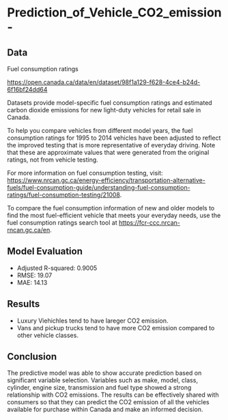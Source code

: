 # Prediction_of_Vehicle_CO2_emission-

## Data
Fuel consumption ratings

https://open.canada.ca/data/en/dataset/98f1a129-f628-4ce4-b24d-6f16bf24dd64

Datasets provide model-specific fuel consumption ratings and estimated carbon dioxide emissions for new light-duty vehicles for retail sale in Canada.

To help you compare vehicles from different model years, the fuel consumption ratings for 1995 to 2014 vehicles have been adjusted to reflect the improved testing that is more representative of everyday driving. Note that these are approximate values that were generated from the original ratings, not from vehicle testing.

For more information on fuel consumption testing, visit: https://www.nrcan.gc.ca/energy-efficiency/transportation-alternative-fuels/fuel-consumption-guide/understanding-fuel-consumption-ratings/fuel-consumption-testing/21008.

To compare the fuel consumption information of new and older models to find the most fuel-efficient vehicle that meets your everyday needs, use the fuel consumption ratings search tool at https://fcr-ccc.nrcan-rncan.gc.ca/en.


## Model Evaluation 

- Adjusted R-squared: 0.9005
- RMSE: 19.07
- MAE: 14.13

## Results

- Luxury Viehichles tend to have lareger CO2 emission.
- Vans and pickup trucks tend to have more CO2 emission compared to other vehicle classes.

## Conclusion
The predictive model was able to show accurate prediction based on significant variable selection. Variables such as make, model, class, cylinder, engine size, transmission and fuel type showed a strong relationship with CO2 emissions. The results can be effectively shared with consumers so that they can predict the CO2 emission of all the vehicles available for purchase within Canada and make an informed decision. 
